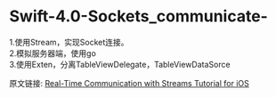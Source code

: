 # Swift-4.0-Sockets_communicate-

1.使用Stream，实现Socket连接。<br>
2.模拟服务器端，使用go <br>
3.使用Exten，分离TableViewDelegate，TableViewDataSorce<br>

原文链接: <a href="https://www.raywenderlich.com/157128/real-time-communication-streams-tutorial-ios">Real-Time Communication with Streams Tutorial for iOS</a>
